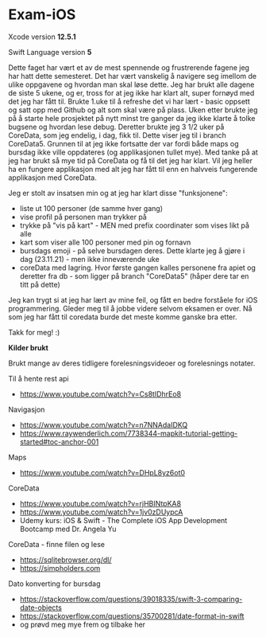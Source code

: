 # Exam-iOS

Xcode version **12.5.1**

Swift Language version **5**

Dette faget har vært et av de mest spennende og frustrerende fagene jeg har hatt dette semesteret. Det har vært vanskelig å navigere seg imellom de ulike 
oppgavene og hvordan man skal løse dette. Jeg har brukt alle dagene de siste 5 ukene, og er, tross for at jeg ikke har klart alt, super fornøyd med det jeg har fått til. 
Brukte 1.uke til å refreshe det vi har lært - basic oppsett og satt opp med Github og alt som skal være på plass. Uken etter brukte jeg på å starte hele 
prosjektet på nytt minst tre ganger da jeg ikke klarte å tolke bugsene og hvordan lese debug. Deretter brukte jeg 3 1/2 uker på CoreData, som jeg endelig, i dag, 
fikk til. Dette viser jeg til i branch CoreData5. Grunnen til at jeg ikke fortsatte der var fordi både maps og bursdag ikke ville oppdateres (og applikasjonen 
tullet mye). Med tanke på at jeg har brukt så mye tid på CoreData og få til det jeg har klart. Vil jeg heller ha en fungere applikasjon med alt jeg har fått til 
enn en halvveis fungerende applikasjon med CoreData. 

Jeg er stolt av insatsen min og at jeg har klart disse "funksjonene": 
- liste ut 100 personer (de samme hver gang)
- vise profil på personen man trykker på 
- trykke på "vis på kart" - MEN med prefix coordinater som vises likt på alle
- kart som viser alle 100 personer med pin og fornavn
- bursdags emoji - på selve bursdagen deres. Dette klarte jeg å gjøre i dag (23.11.21) - men ikke inneværende uke
- coreData med lagring. Hvor første gangen kalles personene fra apiet og deretter fra db - som ligger på branch "CoreData5" (håper dere tar en titt på dette)

Jeg kan trygt si at jeg har lært av mine feil, og fått en bedre forståele for iOS programmering. Gleder meg til å jobbe videre selvom eksamen er over. Nå som 
jeg har fått til coredata burde det meste komme ganske bra etter. 

Takk for meg! :)


**Kilder brukt**

Brukt mange av deres tidligere forelesningsvideoer og forelesnings notater.

Til å hente rest api
- https://www.youtube.com/watch?v=Cs8tIDhrEo8 

Navigasjon
- https://www.youtube.com/watch?v=n7NNAdaIDKQ 
- https://www.raywenderlich.com/7738344-mapkit-tutorial-getting-started#toc-anchor-001 

Maps
- https://www.youtube.com/watch?v=DHpL8yz6ot0 

CoreData
- https://www.youtube.com/watch?v=rjHBINtpKA8
- https://www.youtube.com/watch?v=1jv0zDUypcA 
- Udemy kurs: iOS & Swift - The Complete iOS App Development Bootcamp med Dr. Angela Yu


CoreData - finne filen og lese
- https://sqlitebrowser.org/dl/ 
- https://simpholders.com

Dato konverting for bursdag
- https://stackoverflow.com/questions/39018335/swift-3-comparing-date-objects
- https://stackoverflow.com/questions/35700281/date-format-in-swift
- og prøvd meg mye frem og tilbake her 


